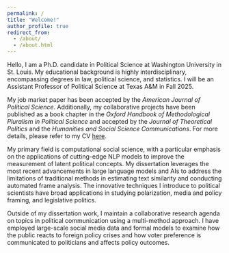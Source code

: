 ```yaml
---
permalink: /
title: "Welcome!"
author_profile: true
redirect_from: 
  - /about/
  - /about.html
---
```


Hello, I am a Ph.D. candidate in Political Science at Washington University in St. Louis. My educational background is highly interdisciplinary, encompassing degrees in law, political science, and statistics. I will be an Assistant Professor of Political Science at Texas A&M in Fall 2025.

My job market paper has been accepted by the *American Journal of Political Science*. Additionally, my collaborative projects have been published as a book chapter in the *Oxford Handbook of Methodological Pluralism in Political Science* and accepted by the *Journal of Theoretical Politics* and the *Humanities and Social Science Communications*. For more details, please refer to my CV <a href="https://lingechun.github.io/files/CV_GL.pdf">here</a>.

My primary field is computational social science, with a particular emphasis on the applications of cutting-edge NLP models to improve the measurement of latent political concepts. My dissertation leverages the most recent advancements in large language models and AIs to address the limitations of traditional methods in estimating text similarity and conducting automated frame analysis. The innovative techniques I introduce to political scientists have broad applications in studying polarization, media and policy framing, and legislative politics.

Outside of my dissertation work, I maintain a collaborative research agenda on topics in political communication using a multi-method approach. I have employed large-scale social media data and formal models to examine how the public reacts to foreign policy crises and how voter preference is communicated to politicians and affects policy outcomes. 

